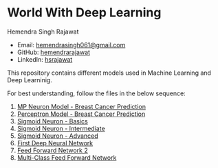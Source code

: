 # World With Deep Learning

Hemendra Singh Rajawat
* Email: [hemendrasingh061@gmail.com](mailto:hemendrasingh061@gmail.com)
* GitHub: [hemendrarajawat](https://github.com/hemendrarajawat)
* LinkedIn: [hsrajawat](https://www.linkedin.com/in/hsrajawat)

This repository contains different models used in Machine Learning and Deep Learninig.

For best understanding, follow the files in the below sequence:

1) [MP Neuron Model - Breast Cancer Prediction](https://github.com/hemendrarajawat/World-With-Deep-Learning/blob/master/notebooks/MP%20Neuron%20Model%20-%20Breast%20Cancer%20Prediction.ipynb)
2) [Perceptron Model - Breast Cancer Prediction](https://github.com/hemendrarajawat/World-With-Deep-Learning/blob/master/notebooks/Perceptron%20Model%20-%20Breast%20Cancer%20Prediction.ipynb)
3) [Sigmoid Neuron - Basics](https://github.com/hemendrarajawat/World-With-Deep-Learning/blob/master/notebooks/Sigmoid%20Neuron%20-%20Basics.ipynb)
4) [Sigmoid Neuron - Intermediate](https://github.com/hemendrarajawat/World-With-Deep-Learning/blob/master/notebooks/Sigmoid%20Neuron%20-%20Intermediate.ipynb)
5) [Sigmoid Neuron - Advanced](https://github.com/hemendrarajawat/World-With-Deep-Learning/blob/master/notebooks/Sigmoid%20Neuron%20-%20Advanced.ipynb)
6) [First Deep Neural Network](https://github.com/hemendrarajawat/World-With-Deep-Learning/blob/master/notebooks/First%20Deep%20Neural%20Network.ipynb)
7) [Feed Forward Network 2](https://github.com/hemendrarajawat/World-With-Deep-Learning/blob/master/notebooks/Feed%20Forward%20Network%202.ipynb)
8) [Multi-Class Feed Forward Network](https://github.com/hemendrarajawat/World-With-Deep-Learning/blob/master/notebooks/Multi-Class%20Feed%20Forward%20Network.ipynb)